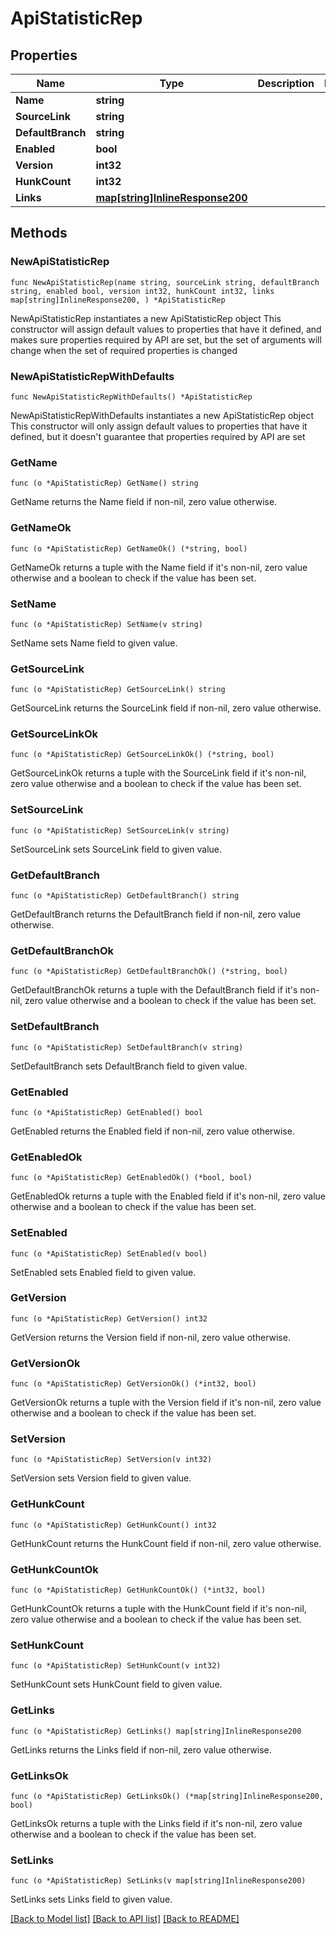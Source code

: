 # ApiStatisticRep

## Properties

Name | Type | Description | Notes
------------ | ------------- | ------------- | -------------
**Name** | **string** |  | 
**SourceLink** | **string** |  | 
**DefaultBranch** | **string** |  | 
**Enabled** | **bool** |  | 
**Version** | **int32** |  | 
**HunkCount** | **int32** |  | 
**Links** | [**map[string]InlineResponse200**](InlineResponse200.md) |  | 

## Methods

### NewApiStatisticRep

`func NewApiStatisticRep(name string, sourceLink string, defaultBranch string, enabled bool, version int32, hunkCount int32, links map[string]InlineResponse200, ) *ApiStatisticRep`

NewApiStatisticRep instantiates a new ApiStatisticRep object
This constructor will assign default values to properties that have it defined,
and makes sure properties required by API are set, but the set of arguments
will change when the set of required properties is changed

### NewApiStatisticRepWithDefaults

`func NewApiStatisticRepWithDefaults() *ApiStatisticRep`

NewApiStatisticRepWithDefaults instantiates a new ApiStatisticRep object
This constructor will only assign default values to properties that have it defined,
but it doesn't guarantee that properties required by API are set

### GetName

`func (o *ApiStatisticRep) GetName() string`

GetName returns the Name field if non-nil, zero value otherwise.

### GetNameOk

`func (o *ApiStatisticRep) GetNameOk() (*string, bool)`

GetNameOk returns a tuple with the Name field if it's non-nil, zero value otherwise
and a boolean to check if the value has been set.

### SetName

`func (o *ApiStatisticRep) SetName(v string)`

SetName sets Name field to given value.


### GetSourceLink

`func (o *ApiStatisticRep) GetSourceLink() string`

GetSourceLink returns the SourceLink field if non-nil, zero value otherwise.

### GetSourceLinkOk

`func (o *ApiStatisticRep) GetSourceLinkOk() (*string, bool)`

GetSourceLinkOk returns a tuple with the SourceLink field if it's non-nil, zero value otherwise
and a boolean to check if the value has been set.

### SetSourceLink

`func (o *ApiStatisticRep) SetSourceLink(v string)`

SetSourceLink sets SourceLink field to given value.


### GetDefaultBranch

`func (o *ApiStatisticRep) GetDefaultBranch() string`

GetDefaultBranch returns the DefaultBranch field if non-nil, zero value otherwise.

### GetDefaultBranchOk

`func (o *ApiStatisticRep) GetDefaultBranchOk() (*string, bool)`

GetDefaultBranchOk returns a tuple with the DefaultBranch field if it's non-nil, zero value otherwise
and a boolean to check if the value has been set.

### SetDefaultBranch

`func (o *ApiStatisticRep) SetDefaultBranch(v string)`

SetDefaultBranch sets DefaultBranch field to given value.


### GetEnabled

`func (o *ApiStatisticRep) GetEnabled() bool`

GetEnabled returns the Enabled field if non-nil, zero value otherwise.

### GetEnabledOk

`func (o *ApiStatisticRep) GetEnabledOk() (*bool, bool)`

GetEnabledOk returns a tuple with the Enabled field if it's non-nil, zero value otherwise
and a boolean to check if the value has been set.

### SetEnabled

`func (o *ApiStatisticRep) SetEnabled(v bool)`

SetEnabled sets Enabled field to given value.


### GetVersion

`func (o *ApiStatisticRep) GetVersion() int32`

GetVersion returns the Version field if non-nil, zero value otherwise.

### GetVersionOk

`func (o *ApiStatisticRep) GetVersionOk() (*int32, bool)`

GetVersionOk returns a tuple with the Version field if it's non-nil, zero value otherwise
and a boolean to check if the value has been set.

### SetVersion

`func (o *ApiStatisticRep) SetVersion(v int32)`

SetVersion sets Version field to given value.


### GetHunkCount

`func (o *ApiStatisticRep) GetHunkCount() int32`

GetHunkCount returns the HunkCount field if non-nil, zero value otherwise.

### GetHunkCountOk

`func (o *ApiStatisticRep) GetHunkCountOk() (*int32, bool)`

GetHunkCountOk returns a tuple with the HunkCount field if it's non-nil, zero value otherwise
and a boolean to check if the value has been set.

### SetHunkCount

`func (o *ApiStatisticRep) SetHunkCount(v int32)`

SetHunkCount sets HunkCount field to given value.


### GetLinks

`func (o *ApiStatisticRep) GetLinks() map[string]InlineResponse200`

GetLinks returns the Links field if non-nil, zero value otherwise.

### GetLinksOk

`func (o *ApiStatisticRep) GetLinksOk() (*map[string]InlineResponse200, bool)`

GetLinksOk returns a tuple with the Links field if it's non-nil, zero value otherwise
and a boolean to check if the value has been set.

### SetLinks

`func (o *ApiStatisticRep) SetLinks(v map[string]InlineResponse200)`

SetLinks sets Links field to given value.



[[Back to Model list]](../README.md#documentation-for-models) [[Back to API list]](../README.md#documentation-for-api-endpoints) [[Back to README]](../README.md)


